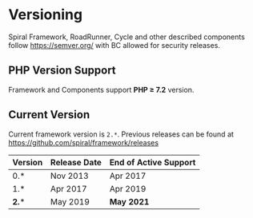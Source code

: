 # Versioning
Spiral Framework, RoadRunner, Cycle and other described components follow https://semver.org/ with BC allowed for security 
releases.

## PHP Version Support
Framework and Components support **PHP ≥ 7.2** version. 

## Current Version
Current framework version is `2.*`. Previous releases can be found at https://github.com/spiral/framework/releases

Version  | Release Date | End of Active Support
---      | ---          | ---
0.*      | Nov 2013     | Apr 2017
1.*      | Apr 2017     | Apr 2019 
**2.***  | May 2019     | **May 2021**
